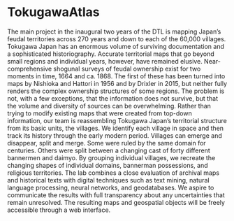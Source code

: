 # TokugawaAtlas
The main project in the inaugural two years of the DTL is mapping Japan’s feudal territories across 270 years and down to each of the 60,000 villages.   Tokugawa Japan has an enormous volume of surviving documentation and a sophisticated historiography. Accurate territorial maps that go beyond small regions and individual years, however, have remained elusive. Near-comprehensive shogunal surveys of feudal ownership exist for two moments in time, 1664 and ca. 1868. The first of these has been turned into maps by Nishioka and Hattori in 1956 and by Drixler in 2015, but neither fully renders the complex ownership structures of some regions. The problem is not, with a few exceptions, that the information does not survive, but that the volume and diversity of sources can be overwhelming. Rather than trying to modify existing maps that were created from top-down information, our team is reassembling Tokugawa Japan’s territorial structure from its basic units, the villages. We identify each village in space and then track its history through the early modern period. Villages can emerge and disappear, split and merge. Some were ruled by the same domain for centuries. Others were split between a changing cast of forty different bannermen and daimyo. By grouping individual villages, we recreate the changing shapes of individual domains, bannerman possessions, and religious territories.  The lab combines a close evaluation of archival maps and historical texts with digital techniques such as text mining, natural language processing, neural networks, and geodatabases. We aspire to communicate the results with full transparency about any uncertainties that remain unresolved.  The resulting maps and geospatial objects will be freely accessible through a web interface.
